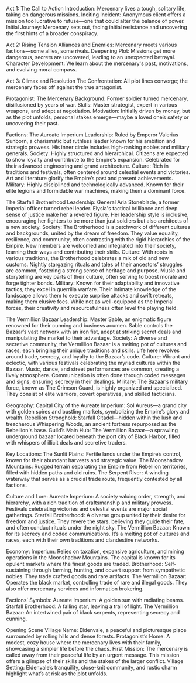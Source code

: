 Act 1: The Call to Action
Introduction: Mercenary lives a tough, solitary life, taking on dangerous missions.
Inciting Incident: Anonymous client offers a mission too lucrative to refuse—one that could alter the balance of power.
Initial Journey: Mercenary sets out, facing initial resistance and uncovering the first hints of a broader conspiracy.

Act 2: Rising Tension
Alliances and Enemies: Mercenary meets various factions—some allies, some rivals.
Deepening Plot: Missions get more dangerous, secrets are uncovered, leading to an unexpected betrayal.
Character Development: We learn about the mercenary's past, motivations, and evolving moral compass.

Act 3: Climax and Resolution
The Confrontation: All plot lines converge; the mercenary faces off against the true antagonist.


Protagonist: The Mercenary
Background: Former soldier turned mercenary, disillusioned by years of war.
Skills: Master strategist, expert in various weapons, and adept at negotiation.
Motivation: Initially driven by money, but as the plot unfolds, personal stakes emerge—maybe a loved one’s safety or uncovering their past.

Factions:
The Aureate Imperium
Leadership: Ruled by Emperor Valerius Sunborn, a charismatic but ruthless leader known for his ambition and strategic prowess. His inner circle includes high-ranking nobles and military generals.
Society: Highly structured and hierarchical. Citizens are expected to show loyalty and contribute to the Empire’s expansion. Celebrated for their advanced engineering and grand architecture.
Culture: Rich in traditions and festivals, often centered around celestial events and victories. Art and literature glorify the Empire’s past and present achievements.
Military: Highly disciplined and technologically advanced. Known for their elite legions and formidable war machines, making them a dominant force.

The Starfall Brotherhood
Leadership: General Aria Stoneblade, a former Imperial officer turned rebel leader. Elysia's tactical brilliance and deep sense of justice make her a revered figure. Her leadership style is inclusive, encouraging her fighters to be more than just soldiers but also architects of a new society.
Society: The Brotherhood is a patchwork of different cultures and backgrounds, united by the dream of freedom. They value equality, resilience, and community, often contrasting with the rigid hierarchies of the Empire. New members are welcomed and integrated into their society, learning their ways and contributing their skills.
Culture: With roots in various traditions, the Brotherhood celebrates a mix of old and new customs. Nightly stargazing rituals and tales of their ancestors’ struggles are common, fostering a strong sense of heritage and purpose. Music and storytelling are key parts of their culture, often serving to boost morale and forge tighter bonds.
Military: Known for their adaptability and innovative tactics, they excel in guerrilla warfare. Their intimate knowledge of the landscape allows them to execute surprise attacks and swift retreats, making them elusive foes. While not as well-equipped as the Imperial forces, their creativity and resourcefulness often level the playing field.

The Vermillion Bazaar
Leadership: Master Sable, an enigmatic figure renowned for their cunning and business acumen. Sable controls the Bazaar’s vast network with an iron fist, adept at striking secret deals and manipulating the market to their advantage.
Society: A diverse and secretive community, the Vermillion Bazaar is a melting pot of cultures and races, each bringing their unique traditions and skills. Life here revolves around trade, secrecy, and loyalty to the Bazaar’s code.
Culture: Vibrant and eclectic, with various festivals celebrating the myriad cultures within the Bazaar. Music, dance, and street performances are common, creating a lively atmosphere. Communication is often done through coded messages and signs, ensuring secrecy in their dealings.
Military: The Bazaar’s military force, known as The Crimson Guard, is highly organized and specialized. They consist of elite warriors, covert operatives, and skilled tacticians.

Geography:
Capital City of the Aureate Imperium: Sol Aureus—a grand city with golden spires and bustling markets, symbolizing the Empire’s glory and wealth.
Rebellion Stronghold: Starfall Citadel—hidden within the lush and treacherous Whispering Woods, an ancient fortress repurposed as the Rebellion's base.
Guild’s Main Hub: The Vermillion Bazaar—a sprawling underground bazaar located beneath the port city of Black Harbor, filled with whispers of illicit deals and secretive traders.

Key Locations:
The Sunlit Plains: Fertile lands under the Empire’s control, known for their abundant harvests and strategic value.
The Moonshadow Mountains: Rugged terrain separating the Empire from Rebellion territories, filled with hidden paths and old ruins.
The Serpent River: A winding waterway that serves as a crucial trade route, frequently contested by all factions.

Culture and Lore:
Aureate Imperium: A society valuing order, strength, and hierarchy, with a rich tradition of craftsmanship and military prowess. Festivals celebrating victories and celestial events are major social gatherings.
Starfall Brotherhood: A diverse group united by their desire for freedom and justice. They revere the stars, believing they guide their fate, and often conduct rituals under the night sky.
The Vermillion Bazaar: Known for its secrecy and coded communications. It’s a melting pot of cultures and races, each with their own traditions and clandestine networks.

Economy:
Imperium: Relies on taxation, expansive agriculture, and mining operations in the Moonshadow Mountains. The capital is known for its opulent markets where the finest goods are traded.
Brotherhood: Self-sustaining through farming, hunting, and covert support from sympathetic nobles. They trade crafted goods and rare artifacts.
The Vermillion Bazaar: Operates the black market, controlling trade of rare and illegal goods. They also offer mercenary services and information brokering.

Factions’ Symbols:
Aureate Imperium: A golden sun with radiating beams.
Starfall Brotherhood: A falling star, leaving a trail of light.
The Vermillion Bazaar: An intertwined pair of black serpents, representing secrecy and cunning.





Opening Scene
Village Name: Eldenvale, a peaceful and picturesque place surrounded by rolling hills and dense forests.
Protagonist’s Home: A modest, cozy house where the mercenary lives with their family, showcasing a simpler life before the chaos.
First Mission: The mercenary is called away from their peaceful life by an urgent message. This mission offers a glimpse of their skills and the stakes of the larger conflict.
Village Setting: Eldenvale’s tranquility, close-knit community, and rustic charm highlight what’s at risk as the plot unfolds.
